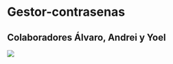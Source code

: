 # Gestor-contrasenas
## Colaboradores Álvaro, Andrei y Yoel

<img src="https://github.com/alvarikola/Gestor-contrasenas/blob/main/plantilla1.png"/>
